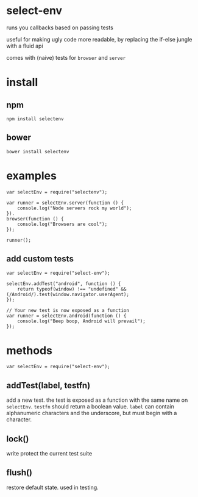 # select-env

runs you callbacks based on passing tests

useful for making ugly code more readable, by replacing the if-else jungle with a fluid api

comes with (naive) tests for `browser` and `server`

# install

## npm

    npm install selectenv

## bower

    bower install selectenv

# examples

    var selectEnv = require("selectenv");

    var runner = selectEnv.server(function () {
        console.log("Node servers rock my world");
    }).
    browser(function () {
        console.log("Browsers are cool");
    });

    runner();

## add custom tests

    var selectEnv = require("select-env");

    selectEnv.addTest("android", function () {
        return typeof(window) !== "undefined" && (/Android/).test(window.navigator.userAgent);
    });

    // Your new test is now exposed as a function
    var runner = selectEnv.android(function () {
        console.log("Beep boop, Android will prevail");
    });

# methods

    var selectEnv = require("select-env");

## addTest(label, testfn)

add a new test. the test is exposed as a function with the same name on `selectEnv`. `testfn` should return a boolean value. `label` can contain alphanumeric characters and the underscore, but must begin with a character.

## lock()

write protect the current test suite

## flush()

restore default state. used in testing.
